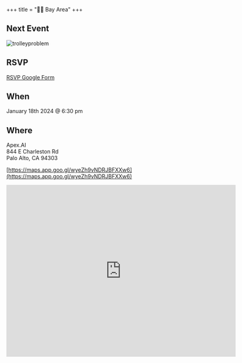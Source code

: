 +++
title = "🌅🌉 Bay Area"
+++
## Next Event
![trolleyproblem](/images/bayarea/trolleyproblem.png)

## RSVP

<a href="https://forms.gle/ybpMqW2Fr2sVVtV8A">RSVP Google Form</a>

## When
January 18th 2024 @ 6:30 pm

## Where
Apex.AI \
844 E Charleston Rd \
Palo Alto, CA 94303

[https://maps.app.goo.gl/wyeZh9vNDRJBFXXw6](https://maps.app.goo.gl/wyeZh9vNDRJBFXXw6)
<iframe src="https://www.google.com/maps/embed?pb=!1m18!1m12!1m3!1d14688.842919472147!2d-122.12401983387139!3d37.43574515507332!2m3!1f0!2f0!3f0!3m2!1i1024!2i768!4f13.1!3m3!1m2!1s0x808fbbfb6b6f9a7f%3A0x9ee16d5dc41f33fb!2sApex.AI%2C%20Inc.!5e0!3m2!1sen!2sus!4v1701388290419!5m2!1sen!2sus" width="600" height="450" style="border:0;" allowfullscreen="" loading="lazy" referrerpolicy="no-referrer-when-downgrade"></iframe>
